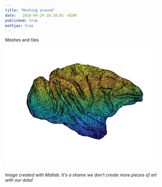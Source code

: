 ```yaml
---
title: "Meshing around"
date:   2018-04-24 16:18:01 -0200
published: true
mathjax: true
---
```


Meshes and tiles

![Image of a brain](/pdf/untitled_brain.jpg)



*Image created with Matlab.*
*It's a shame we don't create more pieces of art with our data!*

